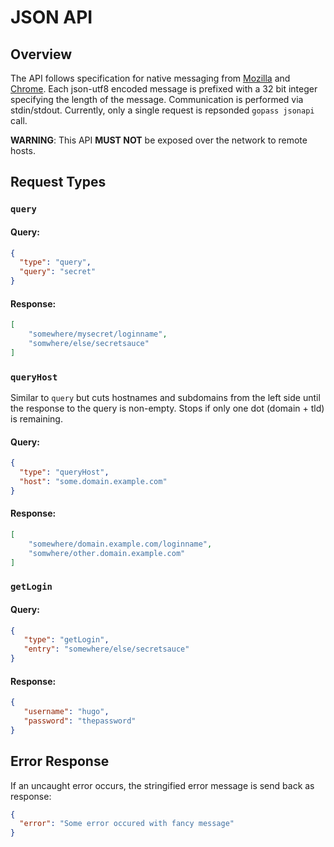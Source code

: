 # JSON API

## Overview

The API follows specification for native messaging from [Mozilla](https://developer.mozilla.org/en-US/Add-ons/WebExtensions/Native_messaging) and [Chrome](https://developer.chrome.com/apps/nativeMessaging). 
Each json-utf8 encoded message is prefixed with a 32 bit integer specifying the length of the message. 
Communication is performed via stdin/stdout. Currently, only a single request is repsonded `gopass jsonapi` call.

**WARNING**: This API **MUST NOT** be exposed over the network to remote hosts.

## Request Types 

### `query`

#### Query:

```json
{
  "type": "query",
  "query": "secret"
}
```

#### Response:

```json
[
    "somewhere/mysecret/loginname", 
    "somwhere/else/secretsauce"
]
```

### `queryHost`

Similar to `query` but cuts hostnames and subdomains from the left side until the response to the query is non-empty. Stops if only one dot (domain + tld) is remaining.

#### Query:

```json
{
  "type": "queryHost",
  "host": "some.domain.example.com"
}
```

#### Response:

```json
[
    "somewhere/domain.example.com/loginname", 
    "somwhere/other.domain.example.com"
]
```

### `getLogin`

#### Query:

```json
{
   "type": "getLogin",
   "entry": "somewhere/else/secretsauce"
}
```

#### Response:

```json
{
   "username": "hugo",
   "password": "thepassword"
}
```

## Error Response

If an uncaught error occurs, the stringified error message is send back as response:

```json
{
  "error": "Some error occured with fancy message"
}
```


